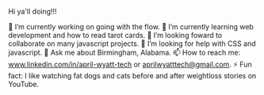 Hi ya'll doing!!!

🔭 I’m currently working on going with the flow.
🌱 I’m currently learning web development and how to read tarot cards.
👯 I’m looking foward to collaborate on many javascript projects.
🤔 I’m looking for help with CSS and javascript.
💬 Ask me about Birmingham, Alabama.
📫 How to reach me: www.linkedin.com/in/april-wyatt-tech or aprilwyatttech@gmail.com.
⚡ Fun fact: I like watching fat dogs and cats before and after weightloss stories on YouTube.
